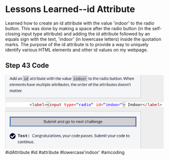 <html>
  <body>
    <h1>Lessons Learned--id Attribute</h1>
    <p>
      Learned how to create an id attribute with the value 'indoor' to the radio button.
      This was done by making a space after the radio button (in the self-closing input
      type attribute) and adding the id attribute followed by an equals sign with the text,
      'indoor' (in lowercase letters) inside the quotation marks. The purpose of the id 
      attribute is to provide a way to uniquely identify various HTML elements and other 
      id values on my webpage.       
    </p>
   <h2>Step 43 Code</h2>
   <img src="https://github.com/jennisa1/freeCodeCamp-Projects/blob/main/Cat%20Photo%20Album%20app/Images/Step%2045%20Code.png?raw=true" alt="Step 45 Code"> 
     #idAttribute #id #attribute #lowercase'indoor' #amcoding
  </body>
  </html>
